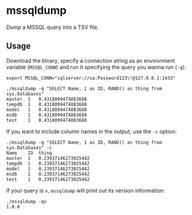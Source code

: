 # mssqldump

Dump a MSSQL query into a TSV file.

## Usage

Download the binary, specify a connection string as an environment variable (`MSSQL_CONN`)
and run it specifying the query you wanna run (`-q`):

```
export MSSQL_CONN="sqlserver://sa:Password123\!@127.0.0.1:1433"

./mssqldump -q "SELECT Name, 1 as ID, RAND() as thing from sys.Databases"
master	1	0.4318099474883688
tempdb	1	0.4318099474883688
model	1	0.4318099474883688
msdb	1	0.4318099474883688
test	1	0.4318099474883688
```

If you want to include column names in the output, use the `-c` option:

```
./mssqldump -q "SELECT Name, 1 as ID, RAND() as thing from sys.Databases" -c
Name	ID	thing
master	1	0.23937146273025442
tempdb	1	0.23937146273025442
model	1	0.23937146273025442
msdb	1	0.23937146273025442
test	1	0.23937146273025442
```

If your query is `v`, `mssqldump` will print out its version information:

```
./mssqldump -qv
1.0.0
```
